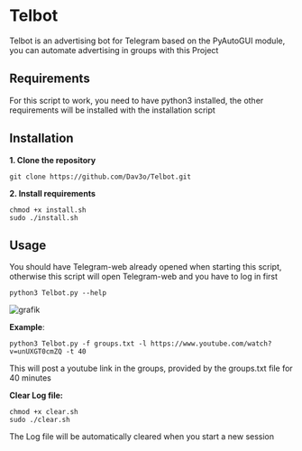 # Telbot
Telbot is an advertising bot for Telegram based on the PyAutoGUI module, you can automate advertising in groups with this Project

## Requirements
For this script to work, you need to have python3 installed, the other requirements will be installed with the installation script 

## Installation
**1. Clone the repository**
```
git clone https://github.com/Dav3o/Telbot.git
```
**2. Install requirements**
```
chmod +x install.sh
sudo ./install.sh
```
## Usage
You should have Telegram-web already opened when starting this script, otherwise this script will open Telegram-web and you have to log in first
```
python3 Telbot.py --help
```
![grafik](https://user-images.githubusercontent.com/61215846/120109041-033cae00-c168-11eb-9996-08b79a4f13da.png)

**Example**:
```
python3 Telbot.py -f groups.txt -l https://www.youtube.com/watch?v=unUXGT0cmZQ -t 40 
```
This will post a youtube link in the groups, provided by the groups.txt file for 40 minutes 

**Clear Log file:**
```
chmod +x clear.sh
sudo ./clear.sh
```
The Log file will be automatically cleared when you start a new session
